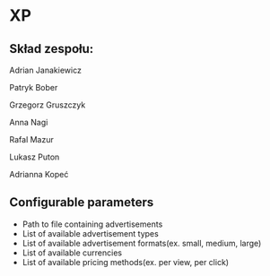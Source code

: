 # XP
## Skład zespołu:
Adrian Janakiewicz

Patryk Bober

Grzegorz Gruszczyk

Anna Nagi

Rafal Mazur

Lukasz Puton

Adrianna Kopeć

## Configurable parameters
 * Path to file containing advertisements
 * List of available advertisement types
 * List of available advertisement formats(ex. small, medium, large)
 * List of available currencies
 * List of available pricing methods(ex. per view, per click)